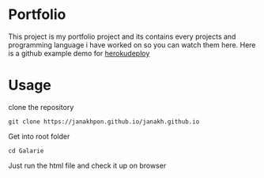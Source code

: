 # Portfolio
This project is my portfolio project and its contains every projects and programming language i have worked on so you can watch them here. Here is a github example demo for [herokudeploy](https://janakhpon.github.io/janakh.github.io)



# Usage

clone the repository

    git clone https://janakhpon.github.io/janakh.github.io

Get into root folder

    cd Galarie

Just run the html file and check it up on browser



